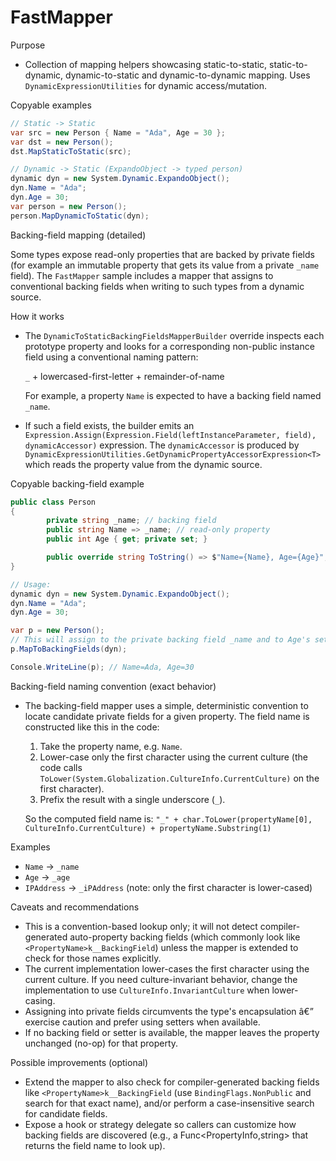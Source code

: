 # FastMapper

Purpose
- Collection of mapping helpers showcasing static-to-static, static-to-dynamic, dynamic-to-static and dynamic-to-dynamic mapping. Uses `DynamicExpressionUtilities` for dynamic access/mutation.

Copyable examples
```csharp
// Static -> Static
var src = new Person { Name = "Ada", Age = 30 };
var dst = new Person();
dst.MapStaticToStatic(src);

// Dynamic -> Static (ExpandoObject -> typed person)
dynamic dyn = new System.Dynamic.ExpandoObject();
dyn.Name = "Ada";
dyn.Age = 30;
var person = new Person();
person.MapDynamicToStatic(dyn);
```

Backing-field mapping (detailed)

Some types expose read-only properties that are backed by private fields (for example an immutable property that gets its value from a private `_name` field). The `FastMapper` sample includes a mapper that assigns to conventional backing fields when writing to such types from a dynamic source.

How it works
- The `DynamicToStaticBackingFieldsMapperBuilder` override inspects each prototype property and looks for a corresponding non-public instance field using a conventional naming pattern:

	`_` + lowercased-first-letter + remainder-of-name

	For example, a property `Name` is expected to have a backing field named `_name`.

- If such a field exists, the builder emits an `Expression.Assign(Expression.Field(leftInstanceParameter, field), dynamicAccessor)` expression. The `dynamicAccessor` is produced by `DynamicExpressionUtilities.GetDynamicPropertyAccessorExpression<T>` which reads the property value from the dynamic source.

Copyable backing-field example
```csharp
public class Person
{
		private string _name; // backing field
		public string Name => _name; // read-only property
		public int Age { get; private set; }

		public override string ToString() => $"Name={Name}, Age={Age}";
}

// Usage:
dynamic dyn = new System.Dynamic.ExpandoObject();
dyn.Name = "Ada";
dyn.Age = 30;

var p = new Person();
// This will assign to the private backing field _name and to Age's setter (if available)
p.MapToBackingFields(dyn);

Console.WriteLine(p); // Name=Ada, Age=30
```


Backing-field naming convention (exact behavior)

- The backing-field mapper uses a simple, deterministic convention to locate candidate private fields for a given property. The field name is constructed like this in the code:

	1. Take the property name, e.g. `Name`.
	2. Lower-case only the first character using the current culture (the code calls `ToLower(System.Globalization.CultureInfo.CurrentCulture)` on the first character).
	3. Prefix the result with a single underscore (`_`).

	So the computed field name is: `"_" + char.ToLower(propertyName[0], CultureInfo.CurrentCulture) + propertyName.Substring(1)`

Examples
- `Name` -> `_name`
- `Age` -> `_age`
- `IPAddress` -> `_iPAddress` (note: only the first character is lower-cased)

Caveats and recommendations
- This is a convention-based lookup only; it will not detect compiler-generated auto-property backing fields (which commonly look like `<PropertyName>k__BackingField`) unless the mapper is extended to check for those names explicitly.
- The current implementation lower-cases the first character using the current culture. If you need culture-invariant behavior, change the implementation to use `CultureInfo.InvariantCulture` when lower-casing.
- Assigning into private fields circumvents the type's encapsulation â€” exercise caution and prefer using setters when available.
- If no backing field or setter is available, the mapper leaves the property unchanged (no-op) for that property.

Possible improvements (optional)
- Extend the mapper to also check for compiler-generated backing fields like `<PropertyName>k__BackingField` (use `BindingFlags.NonPublic` and search for that exact name), and/or perform a case-insensitive search for candidate fields.
- Expose a hook or strategy delegate so callers can customize how backing fields are discovered (e.g., a Func<PropertyInfo,string> that returns the field name to look up).

